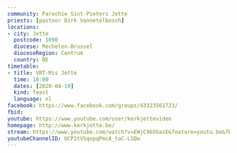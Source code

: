 ```yaml
---
community: Parochie Sint-Pieters Jette
priests: [pastoor Dirk Vannetelbosch]
locations:
- city: Jette
  postcode: 1090
  diocese: Mechelen-Brussel
  dioceseRegion: Centrum
  country: BE
timetable:
- title: VRT-Mis Jette
  time: 10:00
  dates: [2020-04-19]
  kind: feast
  language: nl
facebook: https://www.facebook.com/groups/43323561723/
fbid:
youtube: https://www.youtube.com/user/kerkjettevideo
homepage: http://www.kerkjette.be/
stream: https://www.youtube.com/watch?v=EWjC96VGasE&feature=youtu.be&fbclid=IwAR3Q7lIhv9okOjk5GOnWo52Fna-8W1DyWhm_Fjn3Jhks9KCrCxpwZQk2DKM
youtubeChannelID: UCP1tVSqopqPmcA_taC-LSQw
---
```

